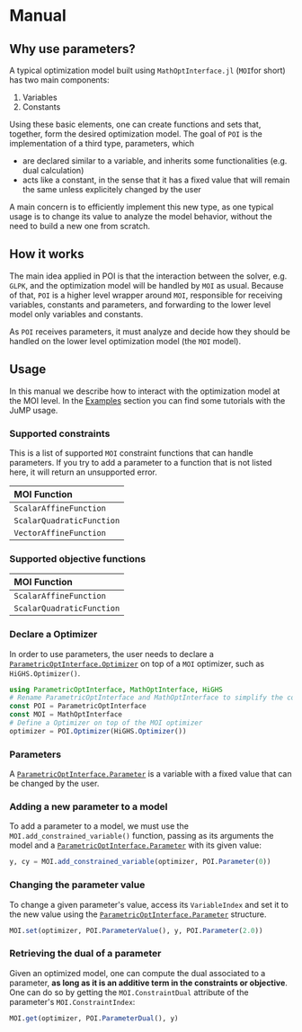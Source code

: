 # Manual

## Why use parameters?

A typical optimization model built using `MathOptInterface.jl` (`MOI`for short) has two main components:
1. Variables
2. Constants

Using these basic elements, one can create functions and sets that, together, form the desired optimization model. The goal of `POI` is the implementation of a third type, parameters, which
* are declared similar to a variable, and inherits some functionalities (e.g. dual calculation)
* acts like a constant, in the sense that it has a fixed value that will remain the same unless explicitely changed by the user

A main concern is to efficiently implement this new type, as one typical usage is to change its value to analyze the model behavior, without the need to build a new one from scratch.

## How it works

The main idea applied in POI is that the interaction between the solver, e.g. `GLPK`, and the optimization model will be handled by `MOI` as usual. Because of that, `POI` is a higher level wrapper around `MOI`, responsible for receiving variables, constants and parameters, and forwarding to the lower level model only variables and constants.

As `POI` receives parameters, it must analyze and decide how they should be handled on the lower level optimization model (the `MOI` model).

## Usage

In this manual we describe how to interact with the optimization model at the MOI level. In the [Examples](@ref) section you can find some tutorials with the JuMP usage.

### Supported constraints

This is a list of supported `MOI` constraint functions that can handle parameters. If you try to add a parameter to
a function that is not listed here, it will return an unsupported error.

|  MOI Function |
|:-------|
|    `ScalarAffineFunction`    |
|    `ScalarQuadraticFunction`    |
|    `VectorAffineFunction`    |


### Supported objective functions

|  MOI Function |
|:-------|
|    `ScalarAffineFunction`    |
|    `ScalarQuadraticFunction`    |

### Declare a Optimizer

In order to use parameters, the user needs to declare a [`ParametricOptInterface.Optimizer`](@ref) on top of a `MOI` optimizer, such as `HiGHS.Optimizer()`.

```julia
using ParametricOptInterface, MathOptInterface, HiGHS
# Rename ParametricOptInterface and MathOptInterface to simplify the code
const POI = ParametricOptInterface
const MOI = MathOptInterface
# Define a Optimizer on top of the MOI optimizer
optimizer = POI.Optimizer(HiGHS.Optimizer())
```

### Parameters

A [`ParametricOptInterface.Parameter`](@ref) is a variable with a fixed value that can be changed by the user.

### Adding a new parameter to a model

To add a parameter to a model, we must use the `MOI.add_constrained_variable()` function, passing as its arguments the model and a [`ParametricOptInterface.Parameter`](@ref) with its given value:

```julia
y, cy = MOI.add_constrained_variable(optimizer, POI.Parameter(0))
```

### Changing the parameter value

To change a given parameter's value, access its `VariableIndex` and set it to the new value using the [`ParametricOptInterface.Parameter`](@ref) structure.

```julia
MOI.set(optimizer, POI.ParameterValue(), y, POI.Parameter(2.0))
```

### Retrieving the dual of a parameter

Given an optimized model, one can compute the dual associated to a parameter, **as long as it is an additive term in the constraints or objective**.
One can do so by getting the `MOI.ConstraintDual` attribute of the parameter's `MOI.ConstraintIndex`:

```julia
MOI.get(optimizer, POI.ParameterDual(), y)
```

